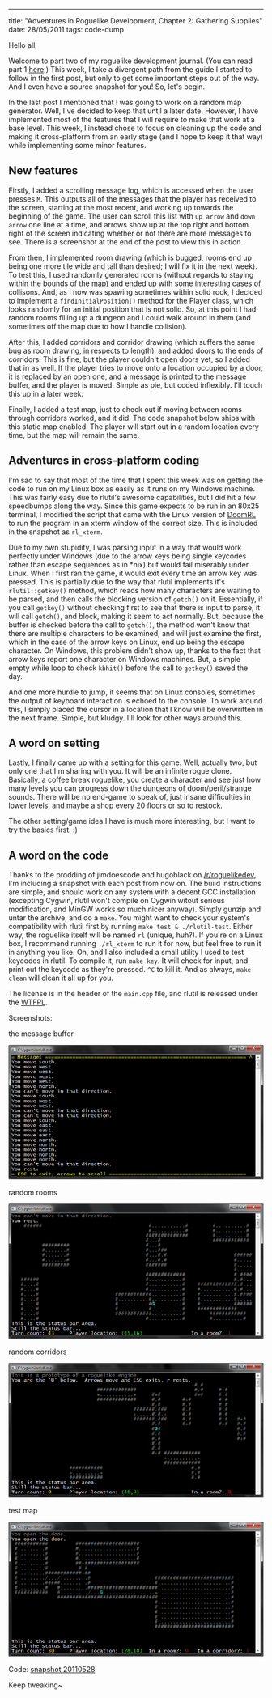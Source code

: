---
title: "Adventures in Roguelike Development, Chapter 2: Gathering Supplies"
date: 28/05/2011
tags: code-dump

Hello all,

Welcome to part two of my roguelike development journal. (You can read part 1 [here](/?c=36).) This week, I take a divergent path from the guide I started to follow in the first post, but only to get some important steps out of the way. And I even have a source snapshot for you! So, let's begin.

In the last post I mentioned that I was going to work on a random map generator. Well, I've decided to keep that until a later date. However, I have implemented most of the features that I will require to make that work at a base level. This week, I instead chose to focus on cleaning up the code and making it cross-platform from an early stage (and I hope to keep it that way) while implementing some minor features.

New features
------------

Firstly, I added a scrolling message log, which is accessed when the user presses `M`. This outputs all of the messages that the player has received to the screen, starting at the most recent, and working up towards the beginning of the game. The user can scroll this list with `up arrow` and `down arrow` one line at a time, and arrows show up at the top right and bottom right of the screen indicating whether or not there are more messages to see. There is a screenshot at the end of the post to view this in action.

From then, I implemented room drawing (which is bugged, rooms end up being one more tile wide and tall than desired; I will fix it in the next week). To test this, I used randomly generated rooms (without regards to staying within the bounds of the map) and ended up with some interesting cases of collisons. And, as I now was spawing sometimes within solid rock, I decided to implement a `findInitialPosition()` method for the Player class, which looks randomly for an initial position that is not solid. So, at this point I had random rooms filling up a dungeon and I could walk around in them (and sometimes off the map due to how I handle collision).

After this, I added corridors and corridor drawing (which suffers the same bug as room drawing, in respects to length), and added doors to the ends of corridors. This is fine, but the player couldn't open doors yet, so I added that in as well. If the player tries to move onto a location occupied by a door, it is replaced by an open one, and a message is printed to the message buffer, and the player is moved. Simple as pie, but coded inflexibly. I'll touch this up in a later week.

Finally, I added a test map, just to check out if moving between rooms through corridors worked, and it did. The code snapshot below ships with this static map enabled. The player will start out in a random location every time, but the map will remain the same.

Adventures in cross-platform coding
-----------------------------------

I'm sad to say that most of the time that I spent this week was on getting the code to run on my Linux box as easily as it runs on my Windows machine. This was fairly easy due to rlutil's awesome capabilities, but I did hit a few speedbumps along the way. Since this game expects to be run in an 80x25 terminal, I modified the script that came with the Linux version of [DoomRL](http://doom.chaosforge.org/) to run the program in an xterm window of the correct size. This is included in the snapshot as `rl_xterm`.

Due to my own stupidity, I was parsing input in a way that would work perfectly under Windows (due to the arrow keys being single keycodes rather than escape sequences as in *nix) but would fail miserably under Linux. When I first ran the game, it would exit every time an arrow key was pressed. This is partially due to the way that rlutil implements it's `rlutil::getkey()` method, which reads how many characters are waiting to be parsed, and then calls the blocking version of `getch()` on it. Essentially, if you call `getkey()` without checking first to see that there is input to parse, it will call `getch()`, and block, making it seem to act normally. But, because the buffer is checked before the call to `getch()`, the method won't know that there are multiple characters to be examined, and will just examine the first, which in the case of the arrow keys on Linux, end up being the escape character. On Windows, this problem didn't show up, thanks to the fact that arrow keys report one character on Windows machines. But, a simple empty while loop to check `kbhit()` before the call to `getkey()` saved the day.

And one more hurdle to jump, it seems that on Linux consoles, sometimes the output of keyboard interaction is echoed to the console. To work around this, I simply placed the cursor in a location that I know will be overwritten in the next frame. Simple, but kludgy. I'll look for other ways around this.

A word on setting
-----------------

Lastly, I finally came up with a setting for this game. Well, actually two, but only one that I'm sharing with you. It will be an infinite rogue clone. Basically, a coffee break roguelike, you create a character and see just how many levels you can progress down the dungeons of doom/peril/strange sounds. There will be no end-game to speak of, just insane difficulties in lower levels, and maybe a shop every 20 floors or so to restock.

The other setting/game idea I have is much more interesting, but I want to try the basics first. :)

A word on the code
------------------

Thanks to the prodding of jimdoescode and hugoblack on [/r/roguelikedev](http://reddit.com/r/roguelikedev), I'm including a snapshot with each post from now on. The build instructions are simple, and should work on any system with a decent GCC installation (excepting Cygwin, rlutil won't compile on Cygwin witout serious modification, and MinGW works so much nicer anyway). Simply gunzip and untar the archive, and do a `make`. You might want to check your system's compatibility with rlutil first by running `make test & ./rlutil-test`. Either way, the roguelike itself will be named `rl` (unique, huh?). If you're on a Linux box, I recommend running `./rl_xterm` to run it for now, but feel free to run it in anything you like. Oh, and I also included a small utility I used to test keycodes in rlutil. To compile it, run `make key`. It will check for input, and print out the keycode as they're pressed. `^C` to kill it. And as always, `make clean` will clean it all up for you.

The license is in the header of the `main.cpp` file, and rlutil is released under the [WTFPL](http://tapio.github.com/rlutil/docs/License.txt).

Screenshots: 

the message buffer

![message buffer](https://github.com/gatesphere/blog-resources/raw/master/downloads/images/roguelike/roguelike-messagebuffer.png)

random rooms

![random rooms](https://github.com/gatesphere/blog-resources/raw/master/downloads/images/roguelike/roguelike-randomrooms.png)

random corridors

![random corridors](https://github.com/gatesphere/blog-resources/raw/master/downloads/images/roguelike/roguelike-randomcorridors.png)

test map

![test map](https://github.com/gatesphere/blog-resources/raw/master/downloads/images/roguelike/roguelike-firstmap.png)

Code: [snapshot 20110528](https://github.com/gatesphere/blog-resources/raw/master/downloads/source/rlprototype-20110528.tgz)

Keep tweaking~ 
